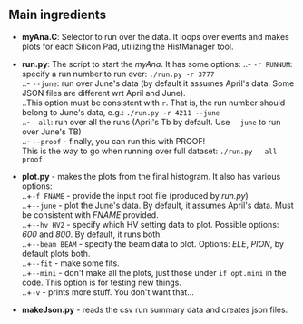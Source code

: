 ## Main ingredients

* **myAna.C**: Selector to run over the data. It loops over events
and makes plots for each Silicon Pad, utilizing the HistManager tool.

* **run.py**: The script to start the *myAna*. It has some options:
..- ```-r RUNNUM```: specify a run number to run over: ```./run.py -r 3777```  
..- ```--june```: run over June's data (by default it assumes April's
data. Some JSON files are different wrt April and June).  
..This option must be consistent with ```r```. That is, the run number
should belong to June's data, e.g.: ```./run.py -r 4211 --june```  
..-```--all```: run over all the runs (April's Tb by default. Use
```--june``` to run over June's TB)  
..- ```--proof``` - finally, you can run this with PROOF!  
This is the way to go when running over full dataset: ```./run.py --all --proof```  

* **plot.py** - makes the plots from the final histogram. It also has various options:  
..+```-f FNAME``` - provide the input root file (produced by *run.py*)  
..+```--june```   - plot the June's data. By default, it assumes April's data. Must be consistent with *FNAME* provided.   
..+```--hv HV2``` - specify which HV setting data to plot. Possible options: *600* and *800*. By default, it runs both.  
..+```--beam BEAM``` - specify the beam data to plot. Options: *ELE*, *PION*, by default plots both.  
..+```--fit```   - make some fits.  
..+```--mini``` - don't make all the plots, just those under ```if opt.mini``` in the code. This option is for testing new things.  
..+```-v```   - prints more stuff. You don't want that...  

* **makeJson.py** - reads the csv run summary data and creates json
  files.

